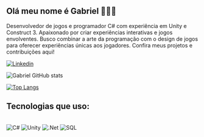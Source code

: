 ## Olá meu nome é Gabriel 🧑🏻‍💻


Desenvolvedor de jogos e programador C# com experiência em Unity e Construct 3. Apaixonado por criar experiências interativas e jogos envolventes. Busco combinar a arte da programação com o design de jogos para oferecer experiências únicas aos jogadores. Confira meus projetos e contribuições aqui!

[![Linkedin](https://img.shields.io/badge/LinkedIn-0077B5?style=for-the-badge&logo=linkedin&logoColor=white)](https://www.linkedin.com/in/gabriel-gianini-69201220b?utm_source=share&utm_campaign=share_via&utm_content=profile&utm_medium=android_app)

![Gabriel GitHub stats](https://github-readme-stats.vercel.app/api?username=gabriel-gianini&show_icons=true&theme=dracula)

[![Top Langs](https://github-readme-stats.vercel.app/api/top-langs/?username=gabriel-gianini)](https://github.com/anuraghazra/github-readme-stats)

## Tecnologias que uso:

<div style="display: inline_block">
<br/>
  <img alt="C#" src="https://img.shields.io/badge/C%23-239120?style=for-the-badge&logo=c-sharp&logoColor=white"/>
  <img alt="Unity" src="https://img.shields.io/badge/Unity-100000?style=for-the-badge&logo=unity&logoColor=white"/>
  <img alt=".Net" src="https://img.shields.io/badge/.NET-5C2D91?style=for-the-badge&logo=.net&logoColor=white"/>
  <img alt="SQL" src="https://img.shields.io/badge/MySQL-00000F?style=for-the-badge&logo=mysql&logoColor=white"/>
</div>
